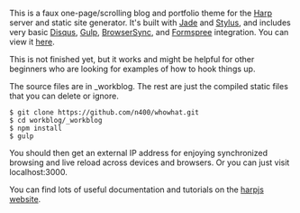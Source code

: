 This is a faux one-page/scrolling blog and portfolio theme for the [Harp](http://harpjs.com) server and static site generator. It's built with [Jade](http://jade-lang.com) and [Stylus](http://learnboost.github.io/stylus), and includes very basic [Disqus](https://disqus.com), [Gulp](http://gulpjs.com), [BrowserSync](http://www.browsersync.io), and [Formspree](http://formspree.io) integration. You can view it [here](https://n400.github.io/whowhat).

This is not finished yet, but it works and might be helpful for other beginners who are looking for examples of how to hook things up.

The source files are in _workblog. The rest are just the compiled static files that you can delete or ignore.

```
$ git clone https://github.com/n400/whowhat.git
$ cd workblog/_workblog
$ npm install
$ gulp
```
You should then get an external IP address for enjoying synchronized browsing and live reload across devices and browsers. Or you can just visit localhost:3000.

You can find lots of useful documentation and tutorials on the [harpjs website](http://harpjs.com/docs/).
